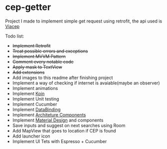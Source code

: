 # cep-getter
Project I made to implement simple get request using retrofit, the api used is [Viacep](https://viacep.com.br/)


Todo list:
- ~~Implement Retrofit~~
- ~~Treat possible errors and exceptions~~
- ~~Implement MVVM Pattern~~
- ~~Comment every notable code~~
- ~~Apply mask to TextView~~
- ~~Add extensions~~
- Add images to this readme after finishing project
- Implement a way of checking if internet is avaiable(maybe an observer)
- Implement animations
- Implement [Koin](https://insert-koin.io/)
- Implement Unit testing
- Implement Cucumber
- Implement [DataBinding](https://developer.android.com/topic/libraries/data-binding)
- Implement [Architeture Components](https://developer.android.com/jetpack)
- Implement [Material Design](https://material.io/design/) and components
- Save inputs and suggest on next searches using Room
- Add MapView that goes to location if CEP is found
- Add launcher icon
- Implement UI Tets with Espresso + Cucumber
